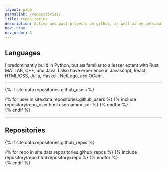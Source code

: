 ```yaml
---
layout: page
permalink: /repositories/
title: repositories
description: Active and past projects on github, as well as my personal profile. 
nav: true
nav_order: 3
---
```

## Languages
I predominantly build in Python, but am familiar to a lesser extent with Rust, MATLAB, C++, and Java. I also have experience in Javascript, React, HTML/CSS, Julia, Haskell, NetLogo, and OCaml.

---

{% if site.data.repositories.github_users %}
<div class="repositories d-flex flex-wrap flex-md-row flex-column justify-content-between align-items-center">
  {% for user in site.data.repositories.github_users %}
    {% include repository/repo_user.html username=user %}
  {% endfor %}
</div>
{% endif %}

---
## Repositories
{% if site.data.repositories.github_repos %}
<div class="repositories d-flex flex-wrap flex-md-row flex-column justify-content-between align-items-center">
  {% for repo in site.data.repositories.github_repos %}
    {% include repository/repo.html repository=repo %}
  {% endfor %}
</div>
{% endif %}
